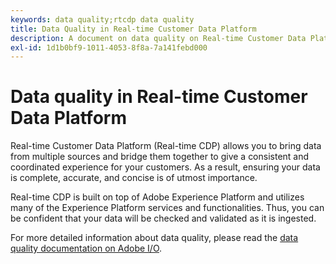 ```yaml
---
keywords: data quality;rtcdp data quality
title: Data Quality in Real-time Customer Data Platform
description: A document on data quality on Real-time Customer Data Platform
exl-id: 1d1b0bf9-1011-4053-8f8a-7a141febd000
---
```

# Data quality in Real-time Customer Data Platform

Real-time Customer Data Platform (Real-time CDP) allows you to bring data from multiple sources and bridge them together to give a consistent and coordinated experience for your customers. As a result, ensuring your data is complete, accurate, and concise is of utmost importance. 

Real-time CDP is built on top of Adobe Experience Platform and utilizes many of the Experience Platform services and functionalities. Thus, you can be confident that your data will be checked and validated as it is ingested.

For more detailed information about data quality, please read the [data quality documentation on Adobe I/O](../../ingestion/quality/overview.md).
